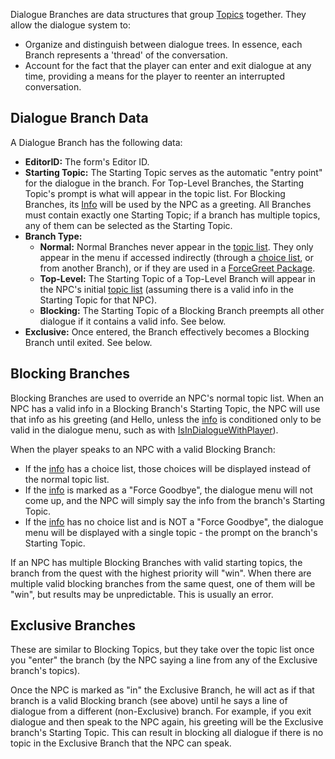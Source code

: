 Dialogue Branches are data structures that group [Topics](https://ck.uesp.net/wiki/Topic "Topic") together. They allow the dialogue system to:

-   Organize and distinguish between dialogue trees. In essence, each Branch represents a 'thread' of the conversation.
-   Account for the fact that the player can enter and exit dialogue at any time, providing a means for the player to reenter an interrupted conversation.

## Dialogue Branch Data

A Dialogue Branch has the following data:

-   **EditorID:** The form's Editor ID.
-   **Starting Topic:** The Starting Topic serves as the automatic "entry point" for the dialogue in the branch. For Top-Level Branches, the Starting Topic's prompt is what will appear in the topic list. For Blocking Branches, its [Info](https://ck.uesp.net/wiki/Topic_Info "Topic Info") will be used by the NPC as a greeting. All Branches must contain exactly one Starting Topic; if a branch has multiple topics, any of them can be selected as the Starting Topic.
-   **Branch Type:**
    -   **Normal:** Normal Branches never appear in the [topic list](https://ck.uesp.net/wiki/Topic_list "Topic list"). They only appear in the menu if accessed indirectly (through a [choice list](https://ck.uesp.net/wiki/Choice_list "Choice list"), or from another Branch), or if they are used in a [ForceGreet Package](https://ck.uesp.net/wiki/ForceGreet_(Package_Template) "ForceGreet (Package Template)").
    -   **Top-Level:** The Starting Topic of a Top-Level Branch will appear in the NPC's initial [topic list](https://ck.uesp.net/wiki/Topic_list "Topic list") (assuming there is a valid info in the Starting Topic for that NPC).
    -   **Blocking:** The Starting Topic of a Blocking Branch preempts all other dialogue if it contains a valid info. See below.
-   **Exclusive:** Once entered, the Branch effectively becomes a Blocking Branch until exited. See below.

## Blocking Branches

Blocking Branches are used to override an NPC's normal topic list. When an NPC has a valid info in a Blocking Branch's Starting Topic, the NPC will use that info as his greeting (and Hello, unless the [info](https://ck.uesp.net/wiki/Topic_Info "Topic Info") is conditioned only to be valid in the dialogue menu, such as with [IsInDialogueWithPlayer](https://ck.uesp.net/wiki/IsInDialogueWithPlayer "IsInDialogueWithPlayer")).

When the player speaks to an NPC with a valid Blocking Branch:

-   If the [info](https://ck.uesp.net/wiki/Topic_Info "Topic Info") has a choice list, those choices will be displayed instead of the normal topic list.
-   If the [info](https://ck.uesp.net/wiki/Topic_Info "Topic Info") is marked as a "Force Goodbye", the dialogue menu will not come up, and the NPC will simply say the info from the branch's Starting Topic.
-   If the [info](https://ck.uesp.net/wiki/Topic_Info "Topic Info") has no choice list and is NOT a "Force Goodbye", the dialogue menu will be displayed with a single topic - the prompt on the branch's Starting Topic.

If an NPC has multiple Blocking Branches with valid starting topics, the branch from the quest with the highest priority will "win". When there are multiple valid blocking branches from the same quest, one of them will be "win", but results may be unpredictable. This is usually an error.

## Exclusive Branches

These are similar to Blocking Topics, but they take over the topic list once you "enter" the branch (by the NPC saying a line from any of the Exclusive branch's topics).

Once the NPC is marked as "in" the Exclusive Branch, he will act as if that branch is a valid Blocking branch (see above) until he says a line of dialogue from a different (non-Exclusive) branch. For example, if you exit dialogue and then speak to the NPC again, his greeting will be the Exclusive branch's Starting Topic. This can result in blocking all dialogue if there is no topic in the Exclusive Branch that the NPC can speak.